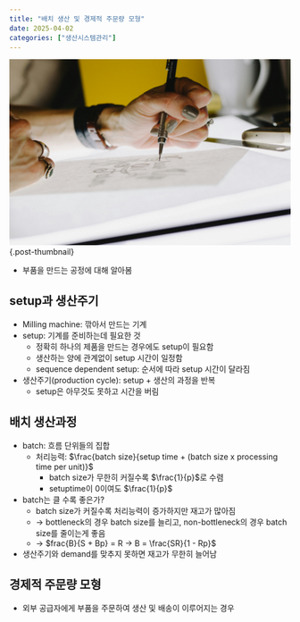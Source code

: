 ```yaml
---
title: "배치 생산 및 경제적 주문량 모형"
date: 2025-04-02
categories: ["생산시스템관리"]
---
```


![](/img/human-thumb.jpg){.post-thumbnail}

- 부품을 만드는 공정에 대해 알아봄

## setup과 생산주기

- Milling machine: 깎아서 만드는 기계
- setup: 기계를 준비하는데 필요한 것
    - 정확히 하나의 제품을 만드는 경우에도 setup이 필요함
    - 생산하는 양에 관계없이 setup 시간이 일정함
    - sequence dependent setup: 순서에 따라 setup 시간이 달라짐
- 생산주기(production cycle): setup + 생산의 과정을 반복
    - setup은 아무것도 못하고 시간을 버림

## 배치 생산과정

- batch: 흐름 단위들의 집합
    - 처리능력: $\frac{batch size}{setup time + (batch size x processing time per unit)}$
        - batch size가 무한히 커질수록 $\frac{1}{p}$로 수렴
        - setuptime이 0이여도 $\frac{1}{p}$
- batch는 클 수록 좋은가?
    - batch size가 커질수록 처리능력이 증가하지만 재고가 많아짐
    - → bottleneck의 경우 batch size를 늘리고, non-bottleneck의 경우 batch size를 줄이는게 좋음
    - → $frac{B}{S + Bp} = R → B = \frac{SR}{1 - Rp}$
- 생산주기와 demand를 맞추지 못하면 재고가 무한히 늘어남

## 경제적 주문량 모형

- 외부 공급자에게 부품을 주문하여 생산 및 배송이 이루어지는 경우

